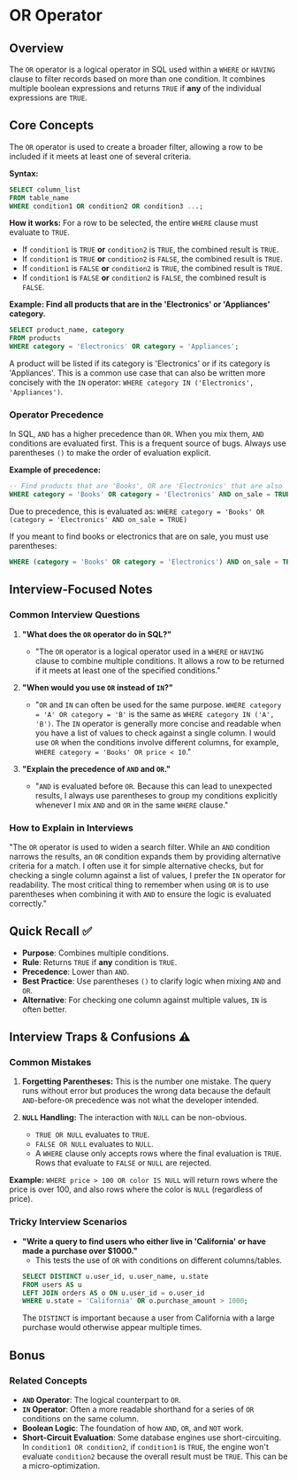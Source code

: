 # OR Operator

## Overview
The `OR` operator is a logical operator in SQL used within a `WHERE` or `HAVING` clause to filter records based on more than one condition. It combines multiple boolean expressions and returns `TRUE` if **any** of the individual expressions are `TRUE`.

## Core Concepts

The `OR` operator is used to create a broader filter, allowing a row to be included if it meets at least one of several criteria.

**Syntax:**
```sql
SELECT column_list
FROM table_name
WHERE condition1 OR condition2 OR condition3 ...;
```

**How it works:**
For a row to be selected, the entire `WHERE` clause must evaluate to `TRUE`.
-   If `condition1` is `TRUE` **or** `condition2` is `TRUE`, the combined result is `TRUE`.
-   If `condition1` is `TRUE` **or** `condition2` is `FALSE`, the combined result is `TRUE`.
-   If `condition1` is `FALSE` **or** `condition2` is `TRUE`, the combined result is `TRUE`.
-   If `condition1` is `FALSE` **or** `condition2` is `FALSE`, the combined result is `FALSE`.

**Example: Find all products that are in the 'Electronics' or 'Appliances' category.**
```sql
SELECT product_name, category
FROM products
WHERE category = 'Electronics' OR category = 'Appliances';
```
A product will be listed if its category is 'Electronics' or if its category is 'Appliances'. This is a common use case that can also be written more concisely with the `IN` operator: `WHERE category IN ('Electronics', 'Appliances')`.

### Operator Precedence
In SQL, `AND` has a higher precedence than `OR`. When you mix them, `AND` conditions are evaluated first. This is a frequent source of bugs. Always use parentheses `()` to make the order of evaluation explicit.

**Example of precedence:**
```sql
-- Find products that are 'Books', OR are 'Electronics' that are also 'on_sale'
WHERE category = 'Books' OR category = 'Electronics' AND on_sale = TRUE
```
Due to precedence, this is evaluated as:
`WHERE category = 'Books' OR (category = 'Electronics' AND on_sale = TRUE)`

If you meant to find books or electronics that are on sale, you must use parentheses:
```sql
WHERE (category = 'Books' OR category = 'Electronics') AND on_sale = TRUE
```

## Interview-Focused Notes

### Common Interview Questions

1.  **"What does the `OR` operator do in SQL?"**
    -   "The `OR` operator is a logical operator used in a `WHERE` or `HAVING` clause to combine multiple conditions. It allows a row to be returned if it meets at least one of the specified conditions."

2.  **"When would you use `OR` instead of `IN`?"**
    -   "`OR` and `IN` can often be used for the same purpose. `WHERE category = 'A' OR category = 'B'` is the same as `WHERE category IN ('A', 'B')`. The `IN` operator is generally more concise and readable when you have a list of values to check against a single column. I would use `OR` when the conditions involve different columns, for example, `WHERE category = 'Books' OR price < 10`."

3.  **"Explain the precedence of `AND` and `OR`."**
    -   "`AND` is evaluated before `OR`. Because this can lead to unexpected results, I always use parentheses to group my conditions explicitly whenever I mix `AND` and `OR` in the same `WHERE` clause."

### How to Explain in Interviews
"The `OR` operator is used to widen a search filter. While an `AND` condition narrows the results, an `OR` condition expands them by providing alternative criteria for a match. I often use it for simple alternative checks, but for checking a single column against a list of values, I prefer the `IN` operator for readability. The most critical thing to remember when using `OR` is to use parentheses when combining it with `AND` to ensure the logic is evaluated correctly."

## Quick Recall ✅

-   **Purpose**: Combines multiple conditions.
-   **Rule**: Returns `TRUE` if **any** condition is `TRUE`.
-   **Precedence**: Lower than `AND`.
-   **Best Practice**: Use parentheses `()` to clarify logic when mixing `AND` and `OR`.
-   **Alternative**: For checking one column against multiple values, `IN` is often better.

## Interview Traps & Confusions ⚠️

### Common Mistakes

1.  **Forgetting Parentheses:** This is the number one mistake. The query runs without error but produces the wrong data because the default `AND`-before-`OR` precedence was not what the developer intended.

2.  **`NULL` Handling:** The interaction with `NULL` can be non-obvious.
    -   `TRUE OR NULL` evaluates to `TRUE`.
    -   `FALSE OR NULL` evaluates to `NULL`.
    -   A `WHERE` clause only accepts rows where the final evaluation is `TRUE`. Rows that evaluate to `FALSE` or `NULL` are rejected.

**Example:**
`WHERE price > 100 OR color IS NULL` will return rows where the price is over 100, and also rows where the color is `NULL` (regardless of price).

### Tricky Interview Scenarios

-   **"Write a query to find users who either live in 'California' or have made a purchase over $1000."**
    -   This tests the use of `OR` with conditions on different columns/tables.
    ```sql
    SELECT DISTINCT u.user_id, u.user_name, u.state
    FROM users AS u
    LEFT JOIN orders AS o ON u.user_id = o.user_id
    WHERE u.state = 'California' OR o.purchase_amount > 1000;
    ```
    The `DISTINCT` is important because a user from California with a large purchase would otherwise appear multiple times.

## Bonus

### Related Concepts
-   **`AND` Operator**: The logical counterpart to `OR`.
-   **`IN` Operator**: Often a more readable shorthand for a series of `OR` conditions on the same column.
-   **Boolean Logic**: The foundation of how `AND`, `OR`, and `NOT` work.
-   **Short-Circuit Evaluation**: Some database engines use short-circuiting. In `condition1 OR condition2`, if `condition1` is `TRUE`, the engine won't evaluate `condition2` because the overall result must be `TRUE`. This can be a micro-optimization.
